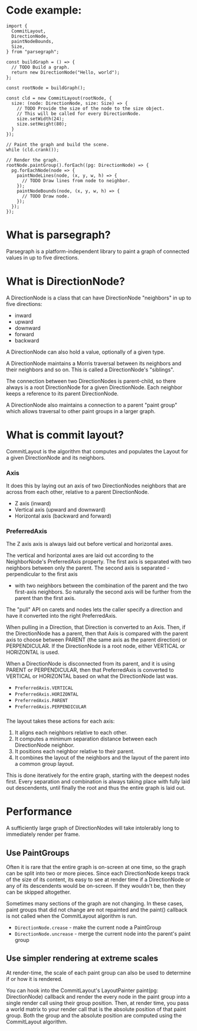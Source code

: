 # Code example:

```
import { 
  CommitLayout,
  DirectionNode,
  paintNodeBounds,
  Size,
} from "parsegraph";

const buildGraph = () => {
  // TODO Build a graph.
  return new DirectionNode("Hello, world");
};

const rootNode = buildGraph();

const cld = new CommitLayout(rootNode, {
  size: (node: DirectionNode, size: Size) => {
    // TODO Provide the size of the node to the size object.
    // This will be called for every DirectionNode.
    size.setWidth(24);
    size.setHeight(80);
  }
});

// Paint the graph and build the scene.
while (cld.crank());

// Render the graph.
rootNode.paintGroup().forEach((pg: DirectionNode) => {
  pg.forEachNode(node => {
    paintNodeLines(node, (x, y, w, h) => {
      // TODO Draw lines from node to neighbor.
    });
    paintNodeBounds(node, (x, y, w, h) => {
      // TODO Draw node.
    });
  });
});

```

# What is parsegraph?

Parsegraph is a platform-independent library to paint a graph of connected
values in up to five directions.

# What is DirectionNode?

A DirectionNode is a class that can have DirectionNode "neighbors" in up to five
directions:

- inward
- upward
- downward
- forward
- backward

A DirectionNode can also hold a value, optionally of a given type.

A DirectionNode maintains a Morris traversal between its neighbors and their
neighbors and so on. This is called a DirectionNode's "siblings".

The connection between two DirectionNodes is parent-child, so there always is a
root DirectionNode for a given DirectionNode. Each neighbor keeps a reference
to its parent DirectionNode.

A DirectionNode also maintains a connection to a parent "paint group" which
allows traversal to other paint groups in a larger graph.

# What is commit layout?

CommitLayout is the algorithm that computes and populates the Layout for a
given DirectionNode and its neighbors.

### Axis

It does this by laying out an axis of two DirectionNodes neighbors that are
across from each other, relative to a parent DirectionNode.

* Z axis (inward)
* Vertical axis (upward and downward)
* Horizontal axis (backward and forward)

### PreferredAxis

The Z axis axis is always laid out before vertical and horizontal axes.

The vertical and horizontal axes are laid out according to the NeighborNode's
PreferredAxis property. The first axis is separated with two neighbors between
only the parent. The second axis is separated - perpendicular to the first axis
- with two neighbors between the combination of the parent and the two
first-axis neighbors. So naturally the second axis will be further from the
parent than the first axis.

The "pull" API on carets and nodes lets the caller specify a direction and
have it converted into the right PreferredAxis.

When pulling in a Direction, that Direction is converted to an Axis. Then, if
the DirectionNode has a parent, then that Axis is compared with the parent axis
to choose between PARENT (the same axis as the parent direction) or
PERPENDICULAR. If the DirectionNode is a root node, either VERTICAL or
HORIZONTAL is used.

When a DirectionNode is disconnected from its parent, and it is using PARENT or
PERPENDICULAR, then that PreferredAxis is converted to VERTICAL or HORIZONTAL
based on what the DirectionNode last was.

* `PreferredAxis.VERTICAL`
* `PreferredAxis.HORIZONTAL`
* `PreferredAxis.PARENT`
* `PreferredAxis.PERPENDICULAR`

###

The layout takes these actions for each axis:

1. It aligns each neighbors relative to each other.
2. It computes a minimum separation distance between each DirectionNode neighbor.
3. It positions each neighbor relative to their parent.
4. It combines the layout of the neighbors and the layout of the parent into a
common group layout.

This is done iteratively for the entire graph, starting with the deepest nodes
first. Every separation and combination is always taking place with fully laid
out descendents, until finally the root and thus the entire graph is laid out.

# Performance

A sufficiently large graph of DirectionNodes will take intolerably long to
immediately render per frame.

## Use PaintGroups

Often it is rare that the entire graph is on-screen at one time, so the graph
can be split into two or more pieces. Since each DirectionNode keeps track of
the size of its content, its easy to see at render time if a DirectionNode or
any of its descendents would be on-screen. If they wouldn't be, then they can
be skipped altogether.

Sometimes many sections of the graph are not changing. In these cases, paint
groups that did not change are not repainted and the paint() callback is not
called when the CommitLayout algorithm is run.

* `DirectionNode.crease` - make the current node a PaintGroup
* `DirectionNode.uncrease` - merge the current node into the parent's paint group


## Use simpler rendering at extreme scales

At render-time, the scale of each paint group can also be used to determine if
or how it is rendered.

You can hook into the CommitLayout's LayoutPainter paint(pg: DirectionNode)
callback and render the every node in the paint group into a single render call
using their group position. Then, at render time, you pass a world matrix to
your render call that is the absolute position of that paint group. Both the
group and the absolute position are computed using the CommitLayout
algorithm.
